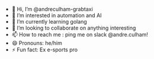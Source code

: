 - 👋 Hi, I’m @andreculham-grabtaxi
- 👀 I’m interested in automation and AI
- 🌱 I’m currently learning golang
- 💞️ I’m looking to collaborate on anything interesting
- 📫 How to reach me : ping me on slack @andre.culham!
- 😄 Pronouns: he/him
- ⚡ Fun fact: Ex e-sports pro

<!---
andreculham-grabtaxi/andreculham-grabtaxi is a ✨ special ✨ repository because its `README.md` (this file) appears on your GitHub profile.
You can click the Preview link to take a look at your changes.
--->
